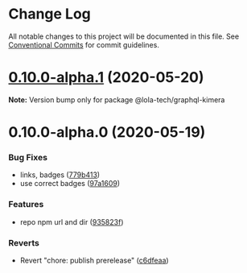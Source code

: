 # Change Log

All notable changes to this project will be documented in this file.
See [Conventional Commits](https://conventionalcommits.org) for commit guidelines.

# [0.10.0-alpha.1](https://github.com/lola-tech/graphql-kimera/compare/@lola-tech/graphql-kimera@0.10.0-alpha.0...@lola-tech/graphql-kimera@0.10.0-alpha.1) (2020-05-20)

**Note:** Version bump only for package @lola-tech/graphql-kimera





# 0.10.0-alpha.0 (2020-05-19)


### Bug Fixes

* links, badges ([779b413](https://github.com/lola-tech/graphql-kimera/commit/779b41307990a3c988d6b10a5a551746fa9076d9))
* use correct badges ([97a1609](https://github.com/lola-tech/graphql-kimera/commit/97a16095628985cecd822370331867192c4a54cd))


### Features

* repo npm url and dir ([935823f](https://github.com/lola-tech/graphql-kimera/commit/935823f6541f817fee4711b98c3761f573075df6))


### Reverts

* Revert "chore: publish prerelease" ([c6dfeaa](https://github.com/lola-tech/graphql-kimera/commit/c6dfeaa04b29ddb0a138e434e95debdbd4383298))
